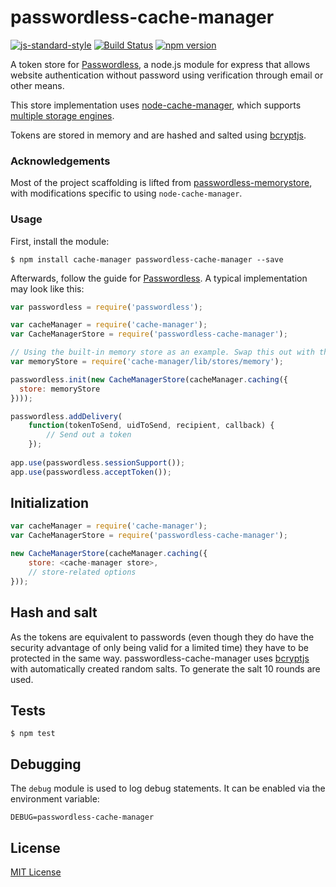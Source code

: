 # passwordless-cache-manager

[![js-standard-style](https://cdn.rawgit.com/feross/standard/master/badge.svg)](http://standardjs.com) [![Build Status](https://travis-ci.org/theogravity/passwordless-cache-manager.svg?branch=master)](https://travis-ci.org/theogravity/passwordless-cache-manager) [![npm version](https://badge.fury.io/js/passwordless-cache-manager.svg)](https://badge.fury.io/js/passwordless-cache-manager)

A token store for [Passwordless](https://github.com/florianheinemann/passwordless), a node.js module for express that allows website authentication without password using verification through email or other means. 

This store implementation uses [node-cache-manager](https://github.com/BryanDonovan/node-cache-manager), which supports [multiple storage engines](https://github.com/BryanDonovan/node-cache-manager#store-engines).

Tokens are stored in memory and are hashed and salted using [bcryptjs](https://github.com/dcodeIO/bcrypt.js).

### Acknowledgements

Most of the project scaffolding is lifted from [passwordless-memorystore](https://github.com/lloydcotten/passwordless-memorystore), with modifications specific to using `node-cache-manager`.

### Usage

First, install the module:

`$ npm install cache-manager passwordless-cache-manager --save`

Afterwards, follow the guide for [Passwordless](https://github.com/florianheinemann/passwordless). A typical implementation may look like this:

```javascript
var passwordless = require('passwordless');

var cacheManager = require('cache-manager');
var CacheManagerStore = require('passwordless-cache-manager');

// Using the built-in memory store as an example. Swap this out with the specific cache-manager storage engine you need
var memoryStore = require('cache-manager/lib/stores/memory');

passwordless.init(new CacheManagerStore(cacheManager.caching({
  store: memoryStore
})));

passwordless.addDelivery(
    function(tokenToSend, uidToSend, recipient, callback) {
        // Send out a token
    });
    
app.use(passwordless.sessionSupport());
app.use(passwordless.acceptToken());
```

## Initialization

```javascript
var cacheManager = require('cache-manager');
var CacheManagerStore = require('passwordless-cache-manager');

new CacheManagerStore(cacheManager.caching({
    store: <cache-manager store>,
    // store-related options
}));
```

## Hash and salt
As the tokens are equivalent to passwords (even though they do have the security advantage of only being valid for a limited time) they have to be protected in the same way. passwordless-cache-manager uses [bcryptjs](https://github.com/dcodeIO/bcrypt.js) with automatically created random salts. To generate the salt 10 rounds are used.

## Tests

`$ npm test`

## Debugging

The `debug` module is used to log debug statements. It can be enabled via the environment variable:

`DEBUG=passwordless-cache-manager`

## License

[MIT License](http://opensource.org/licenses/MIT)
